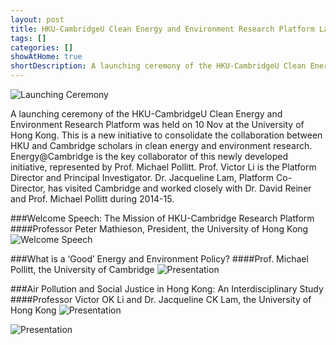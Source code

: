 ```yaml
---
layout: post
title: HKU-CambridgeU Clean Energy and Environment Research Platform Launching Ceremony
tags: []
categories: []
showAtHome: true
shortDescription: A launching ceremony of the HKU-CambridgeU Clean Energy and Environment Research Platform was held on 10 Nov at the University of Hong Kong. This is a new initiative to consolidate the collaboration between HKU and Cambridge scholars in clean energy and environment research. Energy@Cambridge is the key collaborator of this newly developed initiative, represented by Prof. Michael Pollitt. Prof. Victor Li is the Platform Director and Principal Investigator. Dr. Jacqueline Lam, Platform Co-Director, has visited Cambridge and worked closely with Dr. David Reiner and Prof. Michael Pollitt during 2014-15.
---
```


![Launching Ceremony](/cee/images/launching-ceremony/NOV10_CEERP_Launch.jpg)

A launching ceremony of the HKU-CambridgeU Clean Energy and Environment Research Platform was held on 10 Nov at the University of Hong Kong. This is a new initiative to consolidate the collaboration between HKU and Cambridge scholars in clean energy and environment research. Energy@Cambridge is the key collaborator of this newly developed initiative, represented by Prof. Michael Pollitt. Prof. Victor Li is the Platform Director and Principal Investigator. Dr. Jacqueline Lam, Platform Co-Director, has visited Cambridge and worked closely with Dr. David Reiner and Prof. Michael Pollitt during 2014-15.

###Welcome Speech: The Mission of HKU-Cambridge Research Platform
####Professor Peter Mathieson, President, the University of Hong Kong
![Welcome Speech](/cee/images/launching-ceremony/NOV10_PMathieson.jpg)

###What is a ‘Good’ Energy and Environment Policy?
####Prof. Michael Pollitt, the University of Cambridge
![Presentation](/cee/images/launching-ceremony/NOV10_MPollitt2.jpg)

###Air Pollution and Social Justice in Hong Kong: An Interdisciplinary Study
####Professor Victor OK Li and Dr. Jacqueline CK Lam, the University of Hong Kong
![Presentation](/cee/images/launching-ceremony/NOV10_Vli2.jpg)

![Presentation](/cee/images/launching-ceremony/NOV10_JLam.jpg)